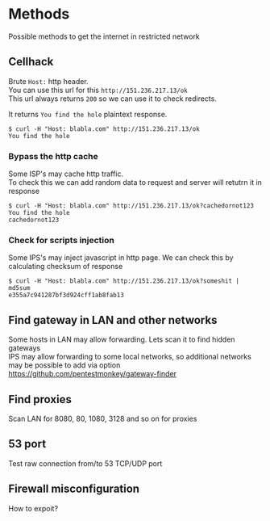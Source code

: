 # Methods
Possible methods to get the internet in restricted network


## Cellhack 
Brute `Host:` http header.  
You can use this url for this `http://151.236.217.13/ok`  
This url always returns `200` so we can use it to check redirects.  

It returns `You find the hole` plaintext response.  

```
$ curl -H "Host: blabla.com" http://151.236.217.13/ok
You find the hole
```

### Bypass the http cache
Some ISP's may cache http traffic.  
To check this we can add random data to request and server will retutrn it in response  
```
$ curl -H "Host: blabla.com" http://151.236.217.13/ok?cachedornot123
You find the hole
cachedornot123

```

### Check for scripts injection
Some IPS's may inject javascript in http page. 
We can check this by calculating checksum of response

```
$ curl -H "Host: blabla.com" http://151.236.217.13/ok?someshit | md5sum
e355a7c941287bf3d924cff1ab8fab13
```

## Find gateway in LAN and other networks
Some hosts in LAN may allow forwarding.  Lets scan it to find hidden gateways  
IPS may allow forwarding to some local networks, so additional networks may be possible to add via option  
https://github.com/pentestmonkey/gateway-finder

## Find proxies
Scan LAN for 8080, 80, 1080, 3128 and so on for proxies

## 53 port 
Test raw connection from/to 53 TCP/UDP port

## Firewall misconfiguration
How to expoit?




